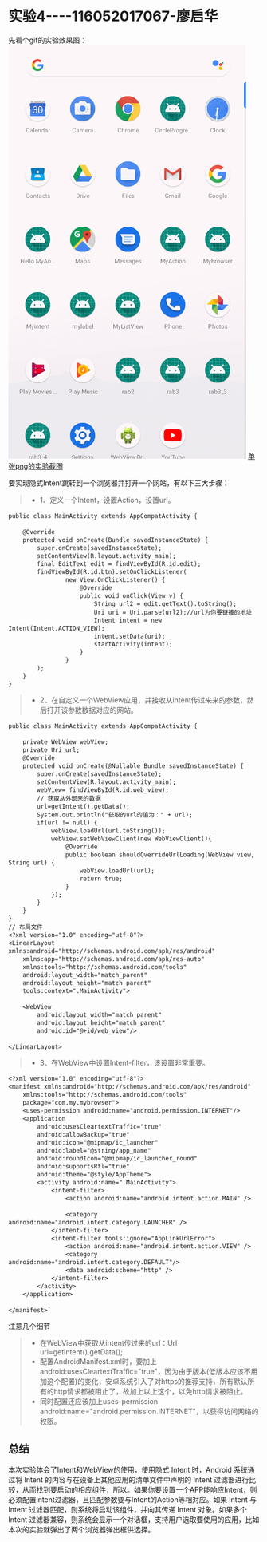 # 实验4----116052017067-廖启华

先看个gif的实验效果图：
![Image](https://github.com/happy-running/andriodrab/blob/master/rab4/pic/r4.gif)
[单张png的实验截图](https://github.com/happy-running/andriodrab/blob/master/rab4/pic/)

要实现隐式Intent跳转到一个浏览器并打开一个网站，有以下三大步骤：
>* 1、定义一个Intent，设置Action，设置url。
```
public class MainActivity extends AppCompatActivity {

    @Override
    protected void onCreate(Bundle savedInstanceState) {
        super.onCreate(savedInstanceState);
        setContentView(R.layout.activity_main);
        final EditText edit = findViewById(R.id.edit);
        findViewById(R.id.btn).setOnClickListener(
                new View.OnClickListener() {
                    @Override
                    public void onClick(View v) {
                        String url2 = edit.getText().toString();
                        Uri uri = Uri.parse(url2);//url为你要链接的地址
                        Intent intent = new Intent(Intent.ACTION_VIEW);
                        intent.setData(uri);
                        startActivity(intent);
                    }
                }
        );
    }
}
```

>* 2、在自定义一个WebView应用，并接收从intent传过来来的参数，然后打开该参数数据对应的网站。
```
public class MainActivity extends AppCompatActivity {
    
    private WebView webView;
    private Uri url;
    @Override
    protected void onCreate(@Nullable Bundle savedInstanceState) {
        super.onCreate(savedInstanceState);
        setContentView(R.layout.activity_main);
        webView= findViewById(R.id.web_view);
        // 获取从外部来的数据
        url=getIntent().getData();
        System.out.println("获取的url的值为：" + url);
        if(url != null) {
            webView.loadUrl(url.toString());
            webView.setWebViewClient(new WebViewClient(){
                @Override
                public boolean shouldOverrideUrlLoading(WebView view, String url) {
                    webView.loadUrl(url);
                    return true;
                }
            });
        }
    }
}
// 布局文件
<?xml version="1.0" encoding="utf-8"?>
<LinearLayout xmlns:android="http://schemas.android.com/apk/res/android"
    xmlns:app="http://schemas.android.com/apk/res-auto"
    xmlns:tools="http://schemas.android.com/tools"
    android:layout_width="match_parent"
    android:layout_height="match_parent"
    tools:context=".MainActivity">

    <WebView
        android:layout_width="match_parent"
        android:layout_height="match_parent"
        android:id="@+id/web_view"/>

</LinearLayout>
```
>* 3、在WebView中设置Intent-filter，该设置非常重要。
```
<?xml version="1.0" encoding="utf-8"?>
<manifest xmlns:android="http://schemas.android.com/apk/res/android"
    xmlns:tools="http://schemas.android.com/tools"
    package="com.my.mybrowser">
    <uses-permission android:name="android.permission.INTERNET"/>
    <application
        android:usesCleartextTraffic="true"
        android:allowBackup="true"
        android:icon="@mipmap/ic_launcher"
        android:label="@string/app_name"
        android:roundIcon="@mipmap/ic_launcher_round"
        android:supportsRtl="true"
        android:theme="@style/AppTheme">
        <activity android:name=".MainActivity">
            <intent-filter>
                <action android:name="android.intent.action.MAIN" />

                <category android:name="android.intent.category.LAUNCHER" />
            </intent-filter>
            <intent-filter tools:ignore="AppLinkUrlError">
                <action android:name="android.intent.action.VIEW" />
                <category android:name="android.intent.category.DEFAULT"/>
                <data android:scheme="http" />
            </intent-filter>
        </activity>
    </application>

</manifest>`
```

注意几个细节
>* 在WebView中获取从intent传过来的url：Url url=getIntent().getData();
>* 配置AndroidManifest.xml时，要加上android:usesCleartextTraffic="true"，因为由于版本(低版本应该不用加这个配置)的变化，安卓系统引入了对https的推荐支持，所有默认所有的http请求都被阻止了，故加上以上这个，以免http请求被阻止。
>* 同时配置还应该加上uses-permission android:name="android.permission.INTERNET"，以获得访问网络的权限。


## 总结
本次实验体会了Intent和WebView的使用，使用隐式 Intent 时，Android 系统通过将 Intent 的内容与在设备上其他应用的清单文件中声明的 Intent 过滤器进行比较，从而找到要启动的相应组件，所以。如果你要设置一个APP能响应Intent，则必须配置intent过滤器，且匹配参数要与Intent的Action等相对应。如果 Intent 与 Intent 过滤器匹配，则系统将启动该组件，并向其传递 Intent 对象。如果多个 Intent 过滤器兼容，则系统会显示一个对话框，支持用户选取要使用的应用，比如本次的实验就弹出了两个浏览器弹出框供选择。




